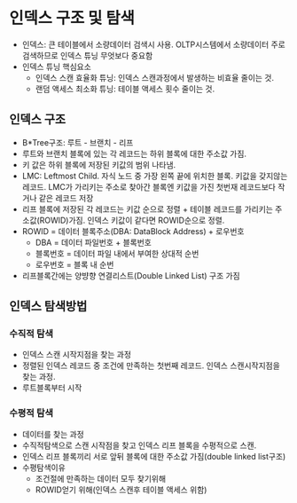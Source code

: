 # 인덱스 구조 및 탐색

- 인덱스: 큰 테이블에서 소량데이터 검색시 사용. OLTP시스템에서 소량데이터 주로 검색하므로 인덱스 튜닝 무엇보다 중요함
- 인덱스 튜닝 핵심요소
    - 인덱스 스캔 효율화 튜닝: 인덱스 스캔과정에서 발생하는 비효율 줄이는 것.
    - 랜덤 액세스 최소화 튜닝: 테이블 액세스 횟수 줄이는 것.

## 인덱스 구조

- B*Tree구조: 루트 - 브랜치 - 리프
- 루트와 브랜치 블록에 있는 각 레코드는 하위 블록에 대한 주소값 가짐.
- 키 값은 하위 블록에 저장된 키값의 범위 나타냄.
- LMC: Leftmost Child. 자식 노드 중 가장 왼쪽 끝에 위치한 블록. 키값을 갖지않는 레코드. LMC가 가리키는 주소로 찾아간 블록엔 키값을 가진 첫번재 레코드보다 작거나 같은 레코드 저장
- 리프 블록에 저장된 각 레코드는 키값 순으로 정렬 + 테이블 레코드를 가리키는 주소값(ROWID)가짐. 인덱스 키값이 같다면 ROWID순으로 정렬.
- ROWID = 데이터 블록주소(DBA: DataBlock Address) + 로우번호
    - DBA = 데이터 파일번호 + 블록번호
    - 블록번호 = 데이터 파일 내에서 부여한 상대적 순번
    - 로우번호 = 블록 내 순번
- 리프블록간에는 양뱡향 연결리스트(Double Linked List) 구조 가짐

## 인덱스 탐색방법

### 수직적 탐색

- 인덱스 스캔 시작지점을 찾는 과정
- 정렬된 인덱스 레코드 중 조건에 만족하는 첫번째 레코드. 인덱스 스캔시작지점을 찾는 과정.
- 루트블록부터 시작

### 수평적 탐색

- 데이터를 찾는 과정
- 수직적탐색으로 스캔 시작점을 찾고 인덱스 리프 블록을 수평적으로 스캔.
- 인덱스 리프 블록끼리 서로 앞뒤 블록에 대한 주소값 가짐(double linked list구조)
- 수평탐색이유
    - 조건절에 만족하는 데이터 모두 찾기위해
    - ROWID얻기 위해(인덱스 스캔후 테이블 액세스 위함)
